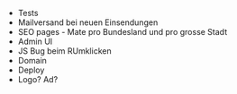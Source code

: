 * Tests
* Mailversand bei neuen Einsendungen
* SEO pages - Mate pro Bundesland und pro grosse Stadt
* Admin UI
* JS Bug beim RUmklicken
* Domain
* Deploy
* Logo? Ad?
